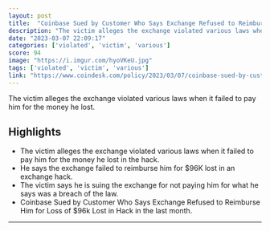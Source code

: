 ```yaml
---
layout: post
title:  "Coinbase Sued by Customer Who Says Exchange Refused to Reimburse Him for $96K Lost in Hack"
description: "The victim alleges the exchange violated various laws when it failed to pay him for the money he lost."
date: "2023-03-07 22:09:17"
categories: ['violated', 'victim', 'various']
score: 94
image: "https://i.imgur.com/hyoVKeU.jpg"
tags: ['violated', 'victim', 'various']
link: "https://www.coindesk.com/policy/2023/03/07/coinbase-sued-by-customer-who-says-exchange-refused-to-reimburse-him-for-96k-lost-in-hack/"
---
```


The victim alleges the exchange violated various laws when it failed to pay him for the money he lost.

## Highlights

- The victim alleges the exchange violated various laws when it failed to pay him for the money he lost in the hack.
- He says the exchange failed to reimburse him for $96K lost in an exchange hack.
- The victim says he is suing the exchange for not paying him for what he says was a breach of the law.
- Coinbase Sued by Customer Who Says Exchange Refused to Reimburse Him for Loss of $96k Lost in Hack in the last month.

---
